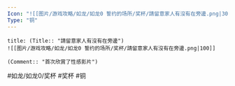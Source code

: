 ```yaml
---
Icon: "![[图片/游戏攻略/如龙/如龙0 誓约的场所/奖杯/請留意家人有沒有在旁邊.png|30]]"
Type: "铜"
---
```

```ad-common-bronze-trophy
title: (Title:: "請留意家人有沒有在旁邊")
![[图片/游戏攻略/如龙/如龙0 誓约的场所/奖杯/請留意家人有沒有在旁邊.png|100]]

(Comment:: "首次欣賞了性感影片")
```

#如龙/如龙0/奖杯 #奖杯 #铜
